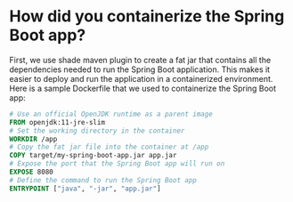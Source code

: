 # How did you containerize the Spring Boot app?
First, we use shade maven plugin to create a fat jar that contains all the dependencies needed to run the Spring Boot application. This makes it easier to deploy and run the application in a containerized environment.
Here is a sample Dockerfile that we used to containerize the Spring Boot app:

```Dockerfile
# Use an official OpenJDK runtime as a parent image
FROM openjdk:11-jre-slim
# Set the working directory in the container
WORKDIR /app
# Copy the fat jar file into the container at /app
COPY target/my-spring-boot-app.jar app.jar
# Expose the port that the Spring Boot app will run on
EXPOSE 8080
# Define the command to run the Spring Boot app
ENTRYPOINT ["java", "-jar", "app.jar"]
```
